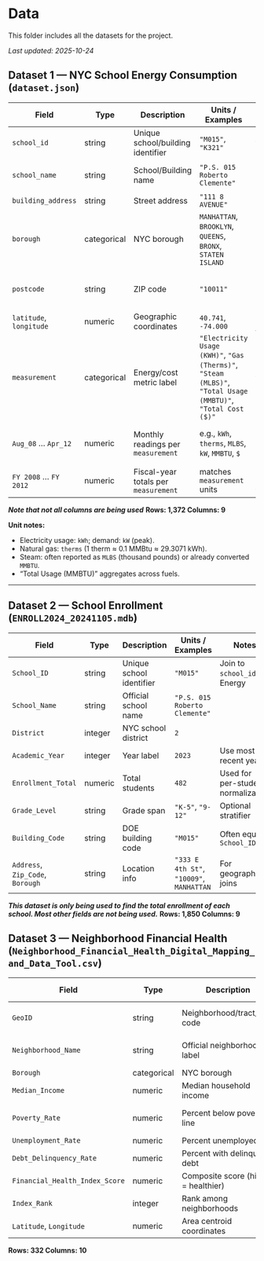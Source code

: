 # Data

This folder includes all the datasets for the project.

_Last updated: 2025-10-24_

## Dataset 1 — NYC School Energy Consumption (`dataset.json`)


| Field | Type | Description | Units / Examples | Notes |
|---|---|---|---|---|
| `school_id` | string | Unique school/building identifier | `"M015"`, `"K321"` | Use to join to Enrollment |
| `school_name` | string | School/Building name | `"P.S. 015 Roberto Clemente"` | May duplicate address |
| `building_address` | string | Street address | `"111 8 AVENUE"` | Free text |
| `borough` | categorical | NYC borough | `MANHATTAN`, `BROOKLYN`, `QUEENS`, `BRONX`, `STATEN ISLAND` | Standardize case |
| `postcode` | string | ZIP code | `"10011"` | Use as geo proxy if NTA missing |
| `latitude`, `longitude` | numeric | Geographic coordinates | `40.741`, `-74.000` | For map joins/spatial |
| `measurement` | categorical | Energy/cost metric label | `"Electricity Usage (KWH)"`, `"Gas (Therms)"`, `"Steam (MLBS)"`, `"Total Usage (MMBTU)"`, `"Total Cost ($)"` | Drives units for monthly cols |
| `Aug_08` … `Apr_12` | numeric | Monthly readings per `measurement` | e.g., `kWh`, `therms`, `MLBS`, `kW`, `MMBTU`, `$` | Wide months; pivot to long for tidy |
| `FY 2008` … `FY 2012` | numeric | Fiscal-year totals per `measurement` | matches `measurement` units | Optional summary fields |

**_Note that not all columns are being used_**
**Rows: 1,372 Columns: 9**

**Unit notes:**  
- Electricity usage: `kWh`; demand: `kW` (peak).  
- Natural gas: `therms` (1 therm ≈ 0.1 MMBtu ≈ 29.3071 kWh).  
- Steam: often reported as `MLBS` (thousand pounds) or already converted `MMBTU`.  
- “Total Usage (MMBTU)” aggregates across fuels.

---

## Dataset 2 — School Enrollment (`ENROLL2024_20241105.mdb`)


| Field | Type | Description | Units / Examples | Notes |
|---|---|---|---|---|
| `School_ID` | string | Unique school identifier | `"M015"` | Join to `school_id` in Energy |
| `School_Name` | string | Official school name | `"P.S. 015 Roberto Clemente"` |  |
| `District` | integer | NYC school district | `2` |  |
| `Academic_Year` | integer | Year label | `2023` | Use most recent year |
| `Enrollment_Total` | numeric | Total students | `482` | Used for per-student normalization |
| `Grade_Level` | string | Grade span | `"K-5"`, `"9-12"` | Optional stratifier |
| `Building_Code` | string | DOE building code | `"M015"` | Often equals `School_ID` |
| `Address`, `Zip_Code`, `Borough` | string | Location info | `"333 E 4th St"`, `"10009"`, `MANHATTAN` | For geographic joins |

**_This dataset is only being used to find the total enrollment of each school. Most other fields are not being used._**
**Rows: 1,850 Columns: 9**

## Dataset 3 — Neighborhood Financial Health (`Neighborhood_Financial_Health_Digital_Mapping_and_Data_Tool.csv`)


| Field | Type | Description | Units / Examples | Notes |
|---|---|---|---|---|
| `GeoID` | string | Neighborhood/tract/area code | `"BK123"` | Use as stable geo key |
| `Neighborhood_Name` | string | Official neighborhood label | `"Bedford-Stuyvesant"` | Harmonize with school `nta` |
| `Borough` | categorical | NYC borough | `BROOKLYN` |  |
| `Median_Income` | numeric | Median household income | `$55,000` |  |
| `Poverty_Rate` | numeric | Percent below poverty line | `0.21` (21%) | Convert to % if needed |
| `Unemployment_Rate` | numeric | Percent unemployed | `0.07` (7%) |  |
| `Debt_Delinquency_Rate` | numeric | Percent with delinquent debt | `0.18` |  |
| `Financial_Health_Index_Score` | numeric | Composite score (higher = healthier) | `7.5` |  |
| `Index_Rank` | integer | Rank among neighborhoods | `35` | Lower = better |
| `Latitude`, `Longitude` | numeric | Area centroid coordinates | `40.689`, `-73.942` | For mapping |

**Rows: 332 Columns: 10**







